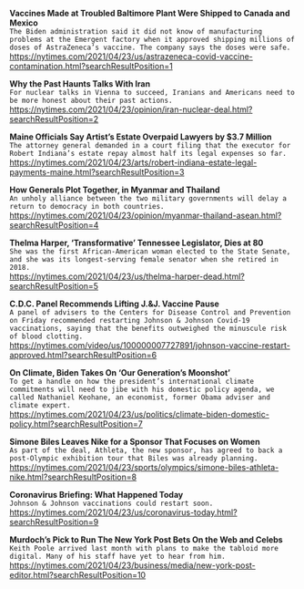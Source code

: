 **Vaccines Made at Troubled Baltimore Plant Were Shipped to Canada and Mexico**\
`The Biden administration said it did not know of manufacturing problems at the Emergent factory when it approved shipping millions of doses of AstraZeneca’s vaccine. The company says the doses were safe.`\
https://nytimes.com/2021/04/23/us/astrazeneca-covid-vaccine-contamination.html?searchResultPosition=1

**Why the Past Haunts Talks With Iran**\
`For nuclear talks in Vienna to succeed, Iranians and Americans need to be more honest about their past actions.`\
https://nytimes.com/2021/04/23/opinion/iran-nuclear-deal.html?searchResultPosition=2

**Maine Officials Say Artist’s Estate Overpaid Lawyers by $3.7 Million**\
`The attorney general demanded in a court filing that the executor for Robert Indiana’s estate repay almost half its legal expenses so far.`\
https://nytimes.com/2021/04/23/arts/robert-indiana-estate-legal-payments-maine.html?searchResultPosition=3

**How Generals Plot Together, in Myanmar and Thailand**\
`An unholy alliance between the two military governments will delay a return to democracy in both countries.`\
https://nytimes.com/2021/04/23/opinion/myanmar-thailand-asean.html?searchResultPosition=4

**Thelma Harper, ‘Transformative’ Tennessee Legislator, Dies at 80**\
`She was the first African-American woman elected to the State Senate, and she was its longest-serving female senator when she retired in 2018.`\
https://nytimes.com/2021/04/23/us/thelma-harper-dead.html?searchResultPosition=5

**C.D.C. Panel Recommends Lifting J.&J. Vaccine Pause**\
`A panel of advisers to the Centers for Disease Control and Prevention on Friday recommended restarting Johnson & Johnson Covid-19 vaccinations, saying that the benefits outweighed the minuscule risk of blood clotting.`\
https://nytimes.com/video/us/100000007727891/johnson-vaccine-restart-approved.html?searchResultPosition=6

**On Climate, Biden Takes On ‘Our Generation’s Moonshot’**\
`To get a handle on how the president’s international climate commitments will need to jibe with his domestic policy agenda, we called Nathaniel Keohane, an economist, former Obama adviser and climate expert.`\
https://nytimes.com/2021/04/23/us/politics/climate-biden-domestic-policy.html?searchResultPosition=7

**Simone Biles Leaves Nike for a Sponsor That Focuses on Women**\
`As part of the deal, Athleta, the new sponsor, has agreed to back a post-Olympic exhibition tour that Biles was already planning.`\
https://nytimes.com/2021/04/23/sports/olympics/simone-biles-athleta-nike.html?searchResultPosition=8

**Coronavirus Briefing: What Happened Today**\
`Johnson & Johnson vaccinations could restart soon.`\
https://nytimes.com/2021/04/23/us/coronavirus-today.html?searchResultPosition=9

**Murdoch’s Pick to Run The New York Post Bets On the Web and Celebs**\
`Keith Poole arrived last month with plans to make the tabloid more digital. Many of his staff have yet to hear from him.`\
https://nytimes.com/2021/04/23/business/media/new-york-post-editor.html?searchResultPosition=10

